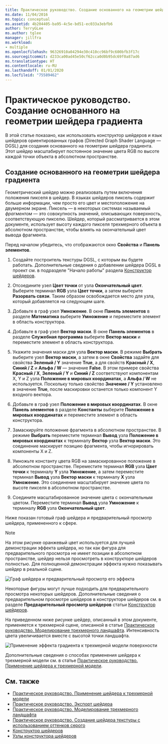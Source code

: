 ```yaml
---
title: Практическое руководство. Создание основанного на геометрии шейдера градиента
ms.date: 11/04/2016
ms.topic: conceptual
ms.assetid: 4b204405-ba95-4c5e-bd51-ec033a3ebfb6
author: TerryGLee
ms.author: tglee
manager: jillfra
ms.workload:
- multiple
ms.openlocfilehash: 96326910a04294e30c410cc96bf9c600bfb3f17c
ms.sourcegitcommit: d233ca00ad45e50cf62cca0d0b95dc69f0a87ad6
ms.translationtype: HT
ms.contentlocale: ru-RU
ms.lasthandoff: 01/01/2020
ms.locfileid: "75589462"
---
```

# <a name="how-to-create-a-geometry-based-gradient-shader"></a>Практическое руководство. Создание основанного на геометрии шейдера градиента

В этой статье показано, как использовать конструктор шейдеров и язык шейдеров ориентированных графов (Directed Graph Shader Language — DGSL) для создания основанного на геометрии шейдера градиента. Этот шейдер масштабирует постоянное значение цвета RGB по высоте каждой точки объекта в абсолютном пространстве.

## <a name="create-a-geometry-based-gradient-shader"></a>Создание основанного на геометрии шейдера градиента

Геометрический шейдер можно реализовать путем включения положения пикселя в шейдер. В языках шейдеров пиксель содержит больше информации, чем просто его цвет и местоположение на двумерном экране. Пиксель — в некоторых системах называемый *фрагментом* — это совокупность значений, описывающих поверхность, соответствующую пикселю. Шейдер, который рассматривается в этом документе, использует высоту каждого пикселя трехмерного объекта в абсолютном пространстве, чтобы влиять на окончательный цвет вывода фрагмента.

Перед началом убедитесь, что отображаются окно **Свойства** и **Панель элементов**.

1. Создайте построитель текстуры DGSL, с которым вы будете работать. Дополнительные сведения о добавлении шейдера DGSL в проект см. в подразделе "Начало работы" раздела [Конструктор шейдеров](../designers/shader-designer.md).

2. Отсоедините узел **Цвет точки** от узла **Окончательный цвет**. Выберите терминал **RGB** узла **Цвет точки**, а затем выберите **Разорвать связи**. Таким образом освобождается место для узла, который добавляется на следующем шаге.

3. Добавьте в граф узел **Умножение**. В окне **Панель элементов** в разделе **Математика** выберите **Умножение** и переместите элемент в область конструктора.

4. Добавьте в граф узел **Вектор маски**. В окне **Панель элементов** в разделе **Служебная программа** выберите **Вектор маски** и переместите элемент в область конструктора.

5. Укажите значения маски для узла **Вектор маски**. В режиме **Выбрать** выберите узел **Вектор маски**, а затем в окне **Свойства** задайте для свойства **Зеленый / Y** значение **True**, а для свойств **Красный / X**, **Синий / Z** и **Альфа / W** — значение **False**. В этом примере свойства **Красный / X**, **Зеленый / Y** и **Синий / Z** соответствуют компонентам X, Y и Z узла **Положение в мировых координатах**, а **Альфа / W** не используется. Поскольку только свойство **Значение / Y** установлено в значение **True**, после маскировки останется только компонент Y входного вектора.

6. Добавьте в граф узел **Положение в мировых координатах**. В окне **Панель элементов** в разделе **Константы** выберите **Положение в мировых координатах** и переместите элемент в область конструктора.

7. Замаскируйте положение фрагмента в абсолютном пространстве. В режиме **Выбрать** переместите терминал **Вывод** узла **Положение в мировых координатах** к терминалу **Вектор** узла **Вектор маски**. Это соединение маскирует позицию фрагмента, чтобы игнорировать компоненты X и Z.

8. Умножьте константу цвета RGB на замаскированное положение в абсолютном пространстве. Переместите терминал **RGB** узла **Цвет точки** к терминалу **Y** узла **Умножение**, а затем переместите терминал **Вывод** узла **Вектор маски** к терминалу **X** узла **Умножение**. Это соединение масштабирует значение цвета по высоте пикселя в абсолютном пространстве.

9. Соедините масштабированное значение цвета с окончательным цветом. Переместите терминал **Вывод** узла **Умножение** к терминалу **RGB** узла **Окончательный цвет**.

Ниже показан готовый граф шейдера и предварительный просмотр шейдера, примененного к сфере.

> [!NOTE]
> На этом рисунке оранжевый цвет используется для лучшей демонстрации эффекта шейдера, но так как фигура для предварительного просмотра не имеет позиции в абсолютном пространстве, шейдер нельзя просмотреть в конструкторе шейдеров полностью. Для полноценной демонстрации эффекта нужно показывать шейдер в реальной сцене.

![Граф шейдера и предварительный просмотр его эффекта](../designers/media/digit-gradient-effect-graph.png)

Некоторые фигуры могут лучше подходить для предварительного просмотра некоторых шейдеров. Дополнительные сведения о предварительном просмотре шейдеров в конструкторе шейдеров см. в разделе **Предварительный просмотр шейдеров** статьи [Конструктор шейдеров](../designers/shader-designer.md).

На приведенном ниже рисунке шейдер, описанный в этом документе, применяется к трехмерной сцене, описанной в статье [Практическое руководство. Моделирование трехмерного ландшафта](../designers/how-to-model-3-d-terrain.md). Интенсивность цвета увеличивается вместе с высотой точки ландшафта.

![Применение эффекта градиента к трехмерной модели поверхности](../designers/media/digit-gradient-effect-result.png)

Дополнительные сведения о способах применения шейдера к трехмерной модели см. в статье [Практическое руководство. Применение шейдера к трехмерной модели](../designers/how-to-apply-a-shader-to-a-3-d-model.md).

## <a name="see-also"></a>См. также

- [Практическое руководство. Применение шейдера к трехмерной модели](../designers/how-to-apply-a-shader-to-a-3-d-model.md)
- [Практическое руководство. Экспорт шейдера](../designers/how-to-export-a-shader.md)
- [Практическое руководство. Моделирование трехмерного ландшафта](../designers/how-to-model-3-d-terrain.md)
- [Практическое руководство. Создание шейдера текстуры с использованием оттенков серого](../designers/how-to-create-a-grayscale-texture-shader.md)
- [Конструктор шейдеров](../designers/shader-designer.md)
- [Узлы конструктора шейдеров](../designers/shader-designer-nodes.md)
